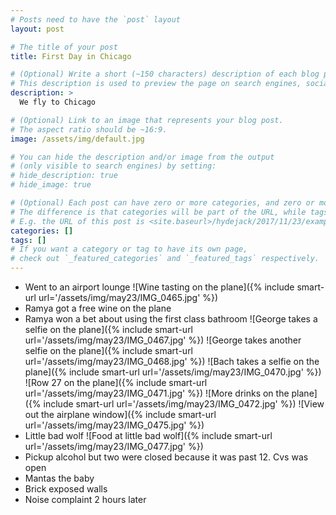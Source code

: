 ```yaml
---
# Posts need to have the `post` layout
layout: post

# The title of your post
title: First Day in Chicago

# (Optional) Write a short (~150 characters) description of each blog post.
# This description is used to preview the page on search engines, social media, etc.
description: >
  We fly to Chicago

# (Optional) Link to an image that represents your blog post.
# The aspect ratio should be ~16:9.
image: /assets/img/default.jpg

# You can hide the description and/or image from the output
# (only visible to search engines) by setting:
# hide_description: true
# hide_image: true

# (Optional) Each post can have zero or more categories, and zero or more tags.
# The difference is that categories will be part of the URL, while tags will not.
# E.g. the URL of this post is <site.baseurl>/hydejack/2017/11/23/example-content/
categories: []
tags: []
# If you want a category or tag to have its own page,
# check out `_featured_categories` and `_featured_tags` respectively.
---
```


- Went to an airport lounge
![Wine tasting on the plane]({% include smart-url url='/assets/img/may23/IMG_0465.jpg' %})
- Ramya got a free wine on the plane 
- Ramya won a bet about using the first class bathroom
![George takes a selfie on the plane]({% include smart-url url='/assets/img/may23/IMG_0467.jpg' %})
![George takes another selfie on the plane]({% include smart-url url='/assets/img/may23/IMG_0468.jpg' %})
![Bach takes a selfie on the plane]({% include smart-url url='/assets/img/may23/IMG_0470.jpg' %})
![Row 27 on the plane]({% include smart-url url='/assets/img/may23/IMG_0471.jpg' %})
![More drinks on the plane]({% include smart-url url='/assets/img/may23/IMG_0472.jpg' %})
![View out the airplane window]({% include smart-url url='/assets/img/may23/IMG_0475.jpg' %})
- Little bad wolf
![Food at little bad wolf]({% include smart-url url='/assets/img/may23/IMG_0477.jpg' %})
- Pickup alcohol but two were closed because it was past 12. Cvs was open 
- Mantas the baby 
- Brick exposed walls 
- Noise complaint 2 hours later 
